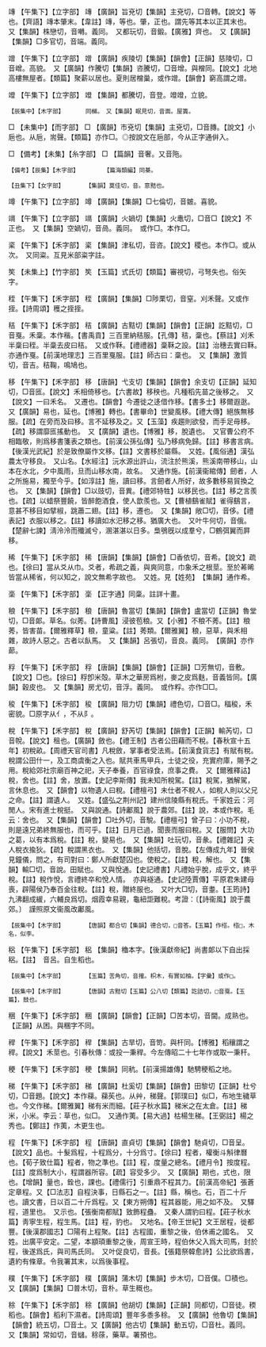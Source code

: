 <!-- { "loadSidebar": true } -->
竱	【午集下】【立字部】	竱	【廣韻】旨兗切【集韻】主兗切，□音轉。【說文】等也。【齊語】竱本肇末。【韋註】竱，等也。肇，正也。謂先等其本以正其末也。　又【集韻】株戀切，音囀。義同。　又都玩切，音鍛。【廣雅】齊也。　又【廣韻】【集韻】□多官切，音端。義同。

竲	【午集下】【立字部】	竲	【廣韻】疾陵切【集韻】【韻會】【正韻】慈陵切，□音嶒。高貌。　又【廣韻】作騰切【集韻】咨騰切，□音增。與橧同。【說文】北地高樓無屋者。【類篇】聚薪以居也。夏則居橧巢，或作竲。【韻會】窮高謂之竲。

竳	【午集下】【立字部】	竳	【集韻】都騰切，音登。竳竳，立貌。

	【辰集中】【木字部】		同檰。　又【集韻】眠見切，音面。屋簀。

□	【未集中】【而字部】	□	【廣韻】市兗切【集韻】主兗切，□音膞。【說文】小巵也。从巵，耑聲。【類篇】亦作□。◎按說文在巵部，今从正字通倂入。

□	【備考】【未集】【糸字部】	□	【篇韻】音奢。又音陁。

	【備考】【辰集】【木字部】		【篇海類編】同棊。

	【丑集下】【女字部】		【集韻】莫佳切，音。意黠也。

竴	【午集下】【立字部】	竴	【廣韻】【集韻】□七倫切，音皴。喜貌。

竵	【午集下】【立字部】	竵	【廣韻】火媧切【集韻】火鼃切，□音□【說文】不正也。　又【集韻】空媧切，音咼。義同。　或作□。本作□。

秶	【午集下】【禾字部】	秶	【集韻】津私切，音咨。【說文】稷也。本作□。或从次。　又同粢。互見米部粢字註。

笶	【未集上】【竹字部】	笶	【玉篇】式氏切【類篇】審視切，弓弩失也。俗矢字。

秷	【午集下】【禾字部】	秷	【廣韻】【集韻】□陟栗切，音窒。刈禾聲。又或作挃。【詩周頌】穫之挃挃。

秸	【午集下】【禾字部】	秸	【廣韻】古黠切【集韻】【韻會】【正韻】訖黠切，□音戛。禾稾。本作稭。【書禹貢】三百里納秸服。【孔傳】秸，稾也。【蔡註】刈禾半稾曰秷。半稾去皮曰秸。　又或作鞂。【禮禮器】稾鞂之設。【註】治穗去實曰鞂。　亦通作戛。【前漢地理志】三百里戛服。【註】師古曰：稾也。　又【集韻】激質切，音吉。秸鞠，鳴鳩也。

移	【午集下】【禾字部】	移	【唐韻】弋支切【集韻】【韻會】余支切【正韻】延知切，□音匜。【說文】禾相倚移也。【六書故】移秧也。凡種稻先苗之後移之。　又【說文】一曰禾名。　又遷也。【韻會】今遷徙之迻借作移。【書多士】移爾遐逖。　又【廣韻】易也，延也。【博雅】轉也。【書畢命】世變風移。【禮大傳】絕族無移服。【疏】在旁而及曰移。言不延移及之。又【玉藻】疾趨則欲發，而手足毋移。【疏】移謂靡匜搖動也。　又【廣韻】遺也。【博雅】移，脫遺也。　又官曹公府不相臨敬，則爲移書箋表之類也。【前漢公孫弘傳】弘乃移病免歸。【註】移書言病。【後漢光武紀】於是致僚屬作文移。【註】文書移於屬縣。　又姓。【風俗通】漢弘農太守移良。　又山名。【水經注】沅水源出許山，流注於熊溪，熊溪南帶移山，山本在水北，夕中風雨，旦而山移水南，故名。　又通作施。【前漢衞綰傳】劒者，人之所施易，獨至今乎。【如淳註】施，讀曰移。言劒者人所好，故多數移易貿換之也。　又【集韻】【韻會】□以豉切，音異。【禮郊特牲】以移民也。【註】移之言羨也。【疏】以蜡祭豐饒，皆醉飽酒食，使人歆羨也。又【曹植鷂雀賦】雀得鷂言，意甚不移目如擘椒，跳蕭二翅。【註】移，遷也。　又【集韻】敞□切，音侈。【禮表記】衣服以移之。【註】移讀如水汜移之移。猶廣大也。　又叶牛何切，音俄。【楚辭七諫】淸泠泠而殲滅兮，溷湛湛以日多。梟鴞旣以成羣兮，□鶴弭翼而屛移。

稀	【午集下】【禾字部】	稀	【唐韻】【集韻】【韻會】□香依切，音希。【說文】疏也。【徐曰】當从爻从巾。爻者，希疏之義，與爽同意，巾象禾之根莖。至於莃晞皆當从稀省，何以知之，說文無希字故也。　又姓。見【姓苑】　【集韻】通作希。

稁	【午集下】【禾字部】	稁	【正字通】同稾。註詳十畫。

稂	【午集下】【禾字部】	稂	【唐韻】魯當切【集韻】【韻會】盧當切【正韻】魯堂切，□音郞。草名。似莠。【詩曹風】浸彼苞稂。又【小雅】不稂不莠。【註】稂莠，皆害苗。【爾雅釋草】稂，童粱。【註】莠類。【爾雅翼】稂，惡草，與禾相雜，故詩人惡之。古者以飤馬。　又【集韻】呂張切，音良。義同。　【廣韻】亦作蓈。

稃	【午集下】【禾字部】	稃	【唐韻】【集韻】【韻會】【正韻】□芳無切，音敷。【說文】□也。【徐曰】稃卽米殻。草木之華房爲柎，麥之皮爲麩，音義皆同。【廣韻】穀皮也。　又【集韻】房尤切，音浮。義同。　或作粰。亦作□□。

稄	【午集下】【禾字部】	稄	【廣韻】阻力切【集韻】禮色切，□音□。稫稄，禾密貌。□原字从亻，不从阝。

稅	【午集下】【禾字部】	稅	【廣韻】舒芮切【集韻】【韻會】【正韻】輸芮切，□音帨。【說文】租也。【廣韻】斂也。【禮王制】古者公田藉而不稅。【春秋宣十五年】初稅畝。【周禮天官司書】凡稅斂，掌事者受法焉。【前漢食貨志】有賦有稅。稅謂公田什一，及工商虞衡之入也。賦共車馬甲兵，士徒之役，充實府庫，賜予之用。稅給郊社宗廟百神之祀，天子奉養，百官祿食，庶事之費。　又【爾雅釋詁】稅，舍也。【註】舍，放置。【史記李斯傳】我未知所稅駕。【註】稅駕，猶解駕，言休息也。　又【韻會】以物遺人曰稅。【禮檀弓】未仕者不稅人，如稅人則以父兄之命。【註】謂遺人。　又姓。【盛弘之荆州記】建州信陵縣有稅氏。千家姓云：河閒人。宋有進士稅挺。　又與說通。【詩鄘風】說于農郊。【註】說，本或作稅。毛云：舍也。　又【集韻】【韻會】□吐外切，音駾。【禮檀弓】曾子曰：小功不稅，則是遠兄弟終無服也，而可乎。【註】日月已過，聞喪而服曰稅。又【服問】大功之葛，以有本爲稅。【註】稅，變易也。　又【集韻】吐玩切，音彖。【禮雜記】夫人稅衣揄狄。【疏】稅謂黑衣也。　又【集韻】他括切，音脫。【左傳成九年】晉侯見鐘儀，問之，有司對曰：鄭人所獻楚囚也。使稅之。【註】稅，解也。　又【集韻】輸□切，音說。田賦也。　又與悅通。【史記禮書】凡禮始乎脫，成乎文，終乎稅。【註】稅作悅，言禮終卒和悅人情。　亦與襚通。【史記陸賈傳】平原君朱建母喪，辟陽侯乃奉百金往稅。【註】稅，贈終服也。　又叶大□切，音耋。【王筠詩】九沸翻成緩，六輔良爲切。烟霞幸易親，龜紐詎難稅。考證：〔【詩衞風】說于農郊。〕　謹照原文衞風改鄘風。 

	【辰集中】【木字部】		【唐韻】都合切【集韻】德合切，□音答。【玉篇】作榙。榙□，木名，似李。

稆	【午集下】【禾字部】	稆	【集韻】穭本字。【後漢獻帝紀】尚書郞以下自出採稆。【註】　音呂。自生稻也。

	【辰集中】【木字部】		【玉篇】苦角切，音搉。枳木，有實如柚。【字彙】或作□。

	【辰集中】【木字部】		【唐韻】古黠切【玉篇】公八切【類篇】訖詰切，□音戛。【玉篇】，鼓也。

稇	【午集下】【禾字部】	稇	【廣韻】【韻會】【正韻】□苦本切，音閫。成熟也。　【正韻】从困。與稛字不同。

稈	【午集下】【禾字部】	稈	【集韻】古旱切，音笴。與杆同。【博雅】稻穰謂之稈。【說文】禾莖也。引春秋傳：或投一秉稈。今左傳昭二十七年作或取一秉秆。

稉	【午集下】【禾字部】	稉	【集韻】同秔。【前漢揚雄傳】馳騁稉稻之地。

稊	【午集下】【禾字部】	稊	【廣韻】杜奚切【集韻】【韻會】田黎切【正韻】杜兮切，□音題。【說文】本作蕛。蕛苵也。从艸，稊聲。【郭璞曰】似□，布地生穢草也。今文作稊。【爾雅翼】稊有米而細。【莊子秋水篇】稊米之在太倉。【註】稊米，小米。李云：草也，似□。　又通作荑。【易大過】枯楊生稊。【王弼註】楊之秀也。【鄭註】作荑，木更生也。

程	【午集下】【禾字部】	程	【唐韻】直貞切【集韻】【韻會】馳貞切，□音呈。【說文】品也。十髮爲程，十程爲分，十分爲寸。【徐曰】程者，權衡斗斛律曆也。【荀子致仕篇】程者，物之準也。【註】程，度量之總名。【禮月令】按度程。【註】度爲制大小，程謂器所容。【疏】容受多少。　又【廣韻】期也，式也，限也。【增韻】量也，銓也，課也。【禮儒行】引重鼎不程其力。【前漢高帝紀】張蒼定章程。又【□法志】自程決事，日縣石之一。【註】縣，稱也。石，百二十斤也。讀文書，日以百二十斤爲程。又【東方朔傳】程其器能，用之如不及。　又驛程，道里也。　又示也。【張衡南都賦】致飾程蠱。　又秦人謂豹曰程。【莊子秋水篇】靑寧生程，程生馬。【註】程，豹也。　又地名。【帝王世紀】文王居程，徙都豐。【後漢郡國志】□陽有上程聚。【註】古程國，重黎之後，伯休甫之國名。　又姓。出廣平安定。二望，本顓頊重黎之後，周宣王時，程伯休父入爲大司馬，封於程，後遂爲氏，與司馬氏同。　又叶促良切，音長。【張籍祭韓愈詩】公比欲爲書，遺約有條章。令我署其末，以爲後事程。

穙	【午集下】【禾字部】	穙	【廣韻】蒲木切【集韻】步木切，□音僕。□積也。　又【廣韻】【集韻】□普木切，音朴。草生穊也。

稌	【午集下】【禾字部】	稌	【廣韻】他胡切【集韻】【正韻】同都切，□音徒。稬稻也。【韻會】稻利下濕者。【詩周頌】豐年多黍多稌。　又【廣韻】他魯切【集韻】【韻會】統五切，□音土。又【廣韻】他古切【集韻】動五切，□音杜。義同。　又【集韻】常如切，音蠩。稌蒣，藥草。署預也。

